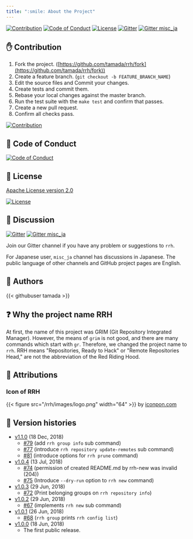 ```yaml
---
title: ":smile: About the Project"
---
```


[![Contribution](https://img.shields.io/badge/RRH-Contribution-yellow.svg)](https://github.com/tamada/rrh/blob/master/CONTRIBUTION.md)
[![Code of Conduct](https://img.shields.io/badge/RRH-Code_of_Conduct-orange.svg)](https://github.com/tamada/rrh/blob/master/CODE_OF_CONDUCT.md)
[![License](https://img.shields.io/badge/License-Apache_2.0-blue.svg)](https://github.com/tamada/rrh/blob/master/LICENSE)
[![Gitter](https://img.shields.io/badge/Gitter-Join_Chat-red.svg)](https://gitter.im/rrh_git/community)
[![Gitter misc_ja](https://img.shields.io/badge/Gitter-For_Japanese-red.svg)](https://gitter.im/rrh_git/misc_ja)


## :raised_hand: Contribution

1. Fork the project. ([https://github.com/tamada/rrh/fork](https://github.com/tamada/rrh/fork))
2. Create a feature branch. (`git checkout -b FEATURE_BRANCH_NAME`)
3. Edit the source files and Commit your changes.
4. Create tests and commit them.
5. Rebase your local changes against the master branch.
6. Run the test suite with the `make test` and confirm that passes.
7. Create a new pull request.
8. Confirm all checks pass.

[![Contribution](https://img.shields.io/badge/RRH-Contribution-yellow.svg)](https://github.com/tamada/rrh/blob/master/CONTRIBUTION.md)


## :green_book: Code of Conduct

[![Code of Conduct](https://img.shields.io/badge/RRH-Code_of_Conduct-orange.svg)](https://github.com/tamada/rrh/blob/master/CODE_OF_CONDUCT.md)

## :scroll: License

[Apache License version 2.0](https://github.com/tamada/rrh/blob/master/LICENSE)

[![License](https://img.shields.io/badge/License-Apache_2.0-blue.svg)](https://github.com/tamada/rrh/blob/master/LICENSE)

## :speech_balloon: Discussion

[![Gitter](https://img.shields.io/badge/Gitter-Join_Chat-red.svg)](https://gitter.im/rrh_git/community)
[![Gitter misc_ja](https://img.shields.io/badge/Gitter-For_Japanese-red.svg)](https://gitter.im/rrh_git/misc_ja)

Join our Gitter channel if you have any problem or suggestions to `rrh`.

For Japanese user, `misc_ja` channel has discussions in Japanese.
The public language of other channels and GitHub project pages are English.

## :busts_in_silhouette: Authors

{{< githubuser tamada >}}

## :question: Why the project name RRH

At first, the name of this project was GRIM (Git Repository Integrated Manager).
However, the means of `grim` is not good, and there are many commands which start with `gr`.
Therefore, we changed the project name to `rrh`.
RRH means "Repositories, Ready to Hack" or "Remote Repositories Head," are not the abbreviation of the Red Riding Hood.

## :handshake: Attributions

### Icon of RRH

{{< figure src="/rrh/images/logo.png" width="64" >}} by [iconpon.com](https://www.iconpon.com/)

## :paw_prints: Version histories

* [v1.1.0](https://github.com/tamada/rrh/releases/tag/v1.1.0) (18 Dec, 2018)
    * [\#79](https://github.com/tamada/rrh/issues/79) (add `rrh group info` sub command)
    * [\#77](https://github.com/tamada/rrh/issues/77) (introduce `rrh repository update-remotes` sub command)
    * [\#81](https://github.com/tamada/rrh/issues/81) (introduce options for `rrh prune` command)
* [v1.0.4](https://github.com/tamada/rrh/releases/tag/v1.0.4) (13 Jul, 2018)
    * [\#74](https://github.com/tamada/rrh/issues/74) (permission of created README.md by rrh-new was invalid (204))
    * [\#75](https://github.com/tamada/rrh/issues/75) (Introduce `--dry-run` option to `rrh new` command)
* [v1.0.3](https://github.com/tamada/rrh/releases/tag/v1.0.3) (29 Jun, 2018)
    * [\#72](https://github.com/tamada/rrh/issues/72) (Print belonging groups on `rrh repository info`)
* [v1.0.2](https://github.com/tamada/rrh/releases/tag/v1.0.2) (29 Jun, 2018)
    * [\#67](https://github.com/tamada/rrh/issues/67) (implements `rrh new` sub command)
* [v1.0.1](https://github.com/tamada/rrh/releases/tag/v1.0.1) (26 Jun, 2018)
    * [\#68](https://github.com/tamada/rrh/issues/68) (`rrh group` prints `rrh config list`)
* [v1.0.0](https://github.com/tamada/rrh/releases/tag/v1.0.0) (18 Jun, 2018)
    * The first public release.
